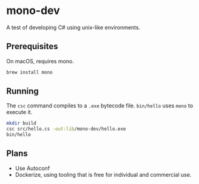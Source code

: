 # mono-dev

A test of developing C# using unix-like environments.

## Prerequisites
On macOS, requires mono.

```bash
brew install mono
```

## Running

The `csc` command compiles to a `.exe` bytecode file. `bin/hello` uses `mono` to execute it.

```bash
mkdir build
csc src/hello.cs -out:lib/mono-dev/hello.exe
bin/hello
```

## Plans
* Use Autoconf
* Dockerize, using tooling that is free for individual and commercial use.
